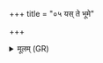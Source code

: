 +++
title = "०५ यस् ते भूमे"

+++
<details><summary>मूलम् (GR)</summary>

यस् ते भूमे पुरुषेषु  
स्त्रीषु पुंसु भगो रुचिर्  
यो वधूषु वधूयुषु ।  
यो गोष्व् अश्वेषु  
यो मृगेषूत हस्तिषु ।  
कन्यायां वर्चो यद् भूमे  
तेनास्माँ अधि सं सृज  
मा नो द्विक्षत कश् चन ॥
</details>